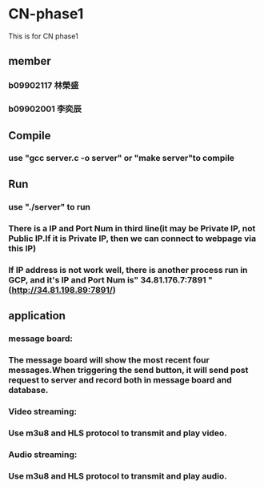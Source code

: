 # CN-phase1    
This is for CN phase1
## member
### b09902117 林榮盛
### b09902001 李奕辰
## Compile  
### use "gcc server.c -o server" or "make server"to compile  
## Run  
### use "./server" to run
### There is a IP and Port Num in third line(it may be Private IP, not Public IP.If it is Private IP, then we can connect to webpage via this IP)
### If IP address is not work well, there is another process run in GCP, and it's IP and Port Num is" 34.81.176.7:7891 "(http://34.81.198.89:7891/)
## application
### message board:
### The message board will show the most recent four messages.When triggering the send button, it will send post request to server and record both in message board and database.
### Video streaming:
### Use m3u8 and HLS protocol to transmit and play video.
### Audio streaming:
### Use m3u8 and HLS protocol to transmit and play audio.
